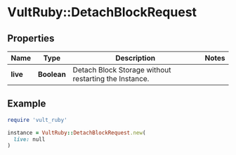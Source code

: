 # VultRuby::DetachBlockRequest

## Properties

| Name | Type | Description | Notes |
| ---- | ---- | ----------- | ----- |
| **live** | **Boolean** | Detach Block Storage without restarting the Instance.  |   | Value | Description | | - | ----- | ----------- | |   | true | Detach live, do not restart the instance. | |   | false | Restart the instance and detach the Block Storage. | | [optional] |

## Example

```ruby
require 'vult_ruby'

instance = VultRuby::DetachBlockRequest.new(
  live: null
)
```


